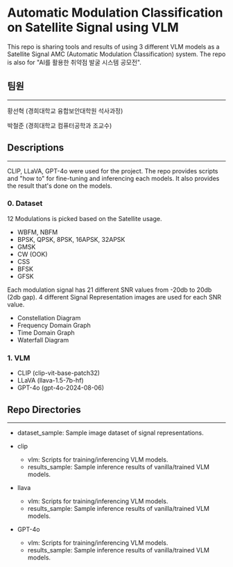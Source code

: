 # Automatic Modulation Classification on Satellite Signal using VLM

This repo is sharing tools and results of using 3 different VLM models as a Satellite Signal AMC (Automatic Modulation Classification) system. 
The repo is also for "AI를 활용한 취약점 발굴 시스템 공모전".

## 팀원
---

황선혁 (경희대학교 융합보안대학원 석사과정)

박철준 (경희대학교 컴퓨터공학과 조교수)

## Descriptions
---

CLIP, LLaVA, GPT-4o were used for the project. The repo provides scripts and "how to" for fine-tuning and inferencing each models. It also provides the result that's done on the models.

### 0. Dataset

12 Modulations is picked based on the Satellite usage.

- WBFM, NBFM
- BPSK, QPSK, 8PSK, 16APSK, 32APSK
- GMSK
- CW (OOK)
- CSS
- BFSK
- GFSK

Each modulation signal has 21 different SNR values from -20db to 20db (2db gap).
4 different Signal Representation images are used for each SNR value.

- Constellation Diagram
- Frequency Domain Graph
- Time Domain Graph
- Waterfall Diagram

### 1. VLM

- CLIP (clip-vit-base-patch32)
- LLaVA (llava-1.5-7b-hf)
- GPT-4o (gpt-4o-2024-08-06)


## Repo Directories
---

- dataset_sample: Sample image dataset of signal representations.

- clip
    - vlm: Scripts for training/inferencing VLM models.
    - results_sample: Sample inference results of vanilla/trained VLM models.
- llava
    - vlm: Scripts for training/inferencing VLM models.
    - results_sample: Sample inference results of vanilla/trained VLM models.
- GPT-4o
    - vlm: Scripts for training/inferencing VLM models.
    - results_sample: Sample inference results of vanilla/trained VLM models.